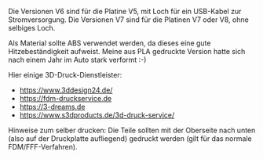 Die Versionen V6 sind für die Platine V5, mit Loch für ein USB-Kabel zur Stromversorgung.
Die Versionen V7 sind für die Platinen V7 oder V8, ohne selbiges Loch.

Als Material sollte ABS verwendet werden, da dieses eine gute Hitzebeständigkeit aufweist. Meine aus PLA gedruckte Version hatte sich nach einem Jahr im Auto stark verformt :-)

Hier einige 3D-Druck-Dienstleister:
- https://www.3ddesign24.de/
- https://fdm-druckservice.de
- https://3-dreams.de
- https://www.s3dproducts.de/3d-druck-service/

Hinweise zum selber drucken: Die Teile sollten mit der Oberseite nach unten (also auf der Druckplatte aufliegend) gedruckt werden (gilt für das normale FDM/FFF-Verfahren).
